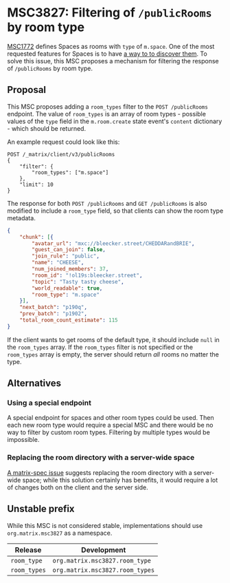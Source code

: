 # MSC3827: Filtering of `/publicRooms` by room type

[MSC1772](https://github.com/matrix-org/matrix-doc/pull/1772) defines Spaces as
rooms with `type` of `m.space`. One of the most requested features for Spaces is
to have [a way to to discover
them](https://github.com/vector-im/element-web/issues/17264). To solve this
issue, this MSC proposes a mechanism for filtering the response of
`/publicRooms` by room type.

## Proposal

This MSC proposes adding a `room_types` filter to the `POST /publicRooms` endpoint.
The value of `room_types` is an array of room types - possible values of the
`type` field in the `m.room.create` state event's `content` dictionary - which should be returned.

An example request could look like this:

```HTTP
POST /_matrix/client/v3/publicRooms
{
    "filter": {
        "room_types": ["m.space"]
    },
    "limit": 10
}
```

The response for both `POST /publicRooms` and `GET /publicRooms` is also modified to include a `room_type` field, so that clients can show
the room type metadata.

```json
{
    "chunk": [{
        "avatar_url": "mxc://bleecker.street/CHEDDARandBRIE",
        "guest_can_join": false,
        "join_rule": "public",
        "name": "CHEESE",
        "num_joined_members": 37,
        "room_id": "!ol19s:bleecker.street",
        "topic": "Tasty tasty cheese",
        "world_readable": true,
        "room_type": "m.space"
    }],
    "next_batch": "p190q",
    "prev_batch": "p1902",
    "total_room_count_estimate": 115
}
```

If the client wants to get rooms of the default type, it should include `null`
in the `room_types` array. If the `room_types` filter is not specified or the
`room_types` array is empty, the server should return _all_ rooms no matter the
type.

## Alternatives

### Using a special endpoint

A special endpoint for spaces and other room types could be used. Then each new
room type would require a special MSC and there would be no way to filter by
custom room types. Filtering by multiple types would be impossible.

### Replacing the room directory with a server-wide space

[A matrix-spec issue](https://github.com/matrix-org/matrix-spec/issues/830)
suggests replacing the room directory with a server-wide space; while this
solution certainly has benefits, it would require a lot of changes both on the
client and the server side.

## Unstable prefix

While this MSC is not considered stable, implementations should use
`org.matrix.msc3827` as a namespace.

|Release     |Development                    |
|------------|-------------------------------|
|`room_type` |`org.matrix.msc3827.room_type` |
|`room_types`|`org.matrix.msc3827.room_types`|
